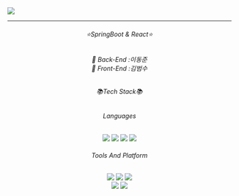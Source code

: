 
<!--

**Here are some ideas to get you started:**

🙋‍♀️ A short introduction - what is your organization all about?
🌈 Contribution guidelines - how can the community get involved?
👩‍💻 Useful resources - where can the community find your docs? Is there anything else the community should know?
🍿 Fun facts - what does your team eat for breakfast?
🧙 Remember, you can do mighty things with the power of [Markdown](https://docs.github.com/github/writing-on-github/getting-started-with-writing-and-formatting-on-github/basic-writing-and-formatting-syntax)
-->

<img src="https://capsule-render.vercel.app/api?type=waving&color=auto&height=300&section=header&text=Team%20YongDang&fontSize=90" />
<hr/>
<h6 align="center">⭐SpringBoot & React⭐</h6>
<h6 align="center">
🌱 Back-End :이동준
<br/>
🌱 Front-End :김범수
<br/>
</h6>
<h6 align="center">📚Tech Stack📚</h6>
<h6 align="center">Languages</h6>
<div align="center">
 	<img src="https://img.shields.io/badge/java-007396?style=flat&logo=java&logoColor=white" />
	<img src="https://img.shields.io/badge/HTML5-E34F26?style=flat&logo=HTML5&logoColor=white" />
	<img src="https://img.shields.io/badge/CSS3-1572B6?style=flat&logo=CSS3&logoColor=white" />
	<img src="https://img.shields.io/badge/JavaScript-F7DF1E?style=flat&logo=JavaScript&logoColor=white" />
</div>

<h6 align="center">Tools And Platform</h6>
<div align="center">
 	<img src="https://img.shields.io/badge/Eclipse%20IDE-2C2255?style=flat&logo=Eclipse%20IDE&logoColor=white" />
	<img src="https://img.shields.io/badge/Visual%20Studio%20Code-007ACC?style=flat&logo=Visual%20Studio%20Code&logoColor=white" />
	<img src="https://img.shields.io/badge/Notion-000000?style=flat&logo=Notion&logoColor=white" />
	<br/>
	<img src="https://img.shields.io/badge/GitHub-181717?style=flat&logo=GitHub&logoColor=white" />
	<img src="https://img.shields.io/badge/Oracle-F80000?style=flat&logo=Oracle&logoColor=white" />
</div>
<br/>
